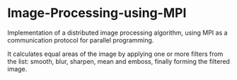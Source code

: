 # Image-Processing-using-MPI
Implementation of a distributed image processing algorithm, using MPI as a communication protocol for parallel programming. 

It calculates equal areas of the image by applying one or more filters from the list: smooth, blur, sharpen, mean and emboss, finally forming the filtered image. 
